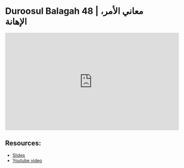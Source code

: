 # Duroosul Balagah 48 | معاني الأمر، الإهانة
                
<iframe width="560" height="315" src="https://www.youtube-nocookie.com/embed/jXvheOPrKmQ?start=0" frameborder="0" allow="accelerometer; autoplay; encrypted-media; gyroscope; picture-in-picture" allowfullscreen="allowfullscreen">
</iframe><BR>

## Resources:
- [Slides](https://github.com/arshare/resources_balagha_pdfs)
- [Youtube video](https://www.youtube.com/watch?v=jXvheOPrKmQ&list=PLzn0qdi6JpdvvXVuJ7kIusNquSxeyKJvc)

